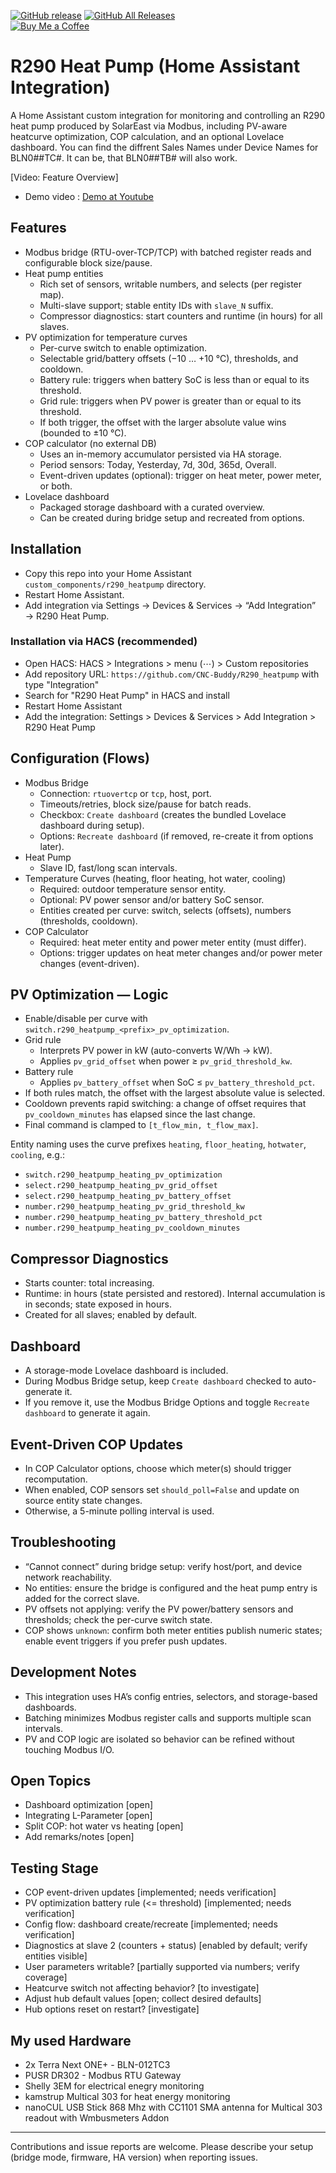 [![GitHub release](https://img.shields.io/github/v/release/CNC-Buddy/R290_heatpump)](https://github.com/CNC-Buddy/R290_heatpump/releases)
[![GitHub All Releases](https://img.shields.io/github/downloads/CNC-Buddy/R290_heatpump/total)](https://github.com/CNC-Buddy/R290_heatpump/releases)  
[![Buy Me a Coffee](https://buymeacoffee.com/assets/img/custom_images/white_img.png)](https://buymeacoffee.com/cnc.buddy)


# R290 Heat Pump (Home Assistant Integration)

A Home Assistant custom integration for monitoring and controlling an R290 heat pump produced by SolarEast via Modbus, including PV-aware heatcurve optimization, COP calculation, and an optional Lovelace dashboard. You can find the diffrent Sales Names under Device Names for BLN0##TC#. It can be, that BLN0##TB# will also work.

[Video: Feature Overview]

- Demo video : [Demo at Youtube](https://youtu.be/2ENamuptTN0)

## Features

- Modbus bridge (RTU-over-TCP/TCP) with batched register reads and configurable block size/pause.
- Heat pump entities
  - Rich set of sensors, writable numbers, and selects (per register map).
  - Multi-slave support; stable entity IDs with `slave_N` suffix.
  - Compressor diagnostics: start counters and runtime (in hours) for all slaves.
- PV optimization for temperature curves
  - Per-curve switch to enable optimization.
  - Selectable grid/battery offsets (−10 … +10 °C), thresholds, and cooldown.
  - Battery rule: triggers when battery SoC is less than or equal to its threshold.
  - Grid rule: triggers when PV power is greater than or equal to its threshold.
  - If both trigger, the offset with the larger absolute value wins (bounded to ±10 °C).
- COP calculator (no external DB)
  - Uses an in-memory accumulator persisted via HA storage.
  - Period sensors: Today, Yesterday, 7d, 30d, 365d, Overall.
  - Event-driven updates (optional): trigger on heat meter, power meter, or both.
- Lovelace dashboard
  - Packaged storage dashboard with a curated overview.
  - Can be created during bridge setup and recreated from options.

## Installation

- Copy this repo into your Home Assistant `custom_components/r290_heatpump` directory.
- Restart Home Assistant.
- Add integration via Settings → Devices & Services → “Add Integration” → R290 Heat Pump.

### Installation via HACS (recommended)

- Open HACS: HACS > Integrations > menu (⋯) > Custom repositories
- Add repository URL: `https://github.com/CNC-Buddy/R290_heatpump` with type "Integration"
- Search for "R290 Heat Pump" in HACS and install
- Restart Home Assistant
- Add the integration: Settings > Devices & Services > Add Integration > R290 Heat Pump
  
## Configuration (Flows)

- Modbus Bridge
  - Connection: `rtuovertcp` or `tcp`, host, port.
  - Timeouts/retries, block size/pause for batch reads.
  - Checkbox: `Create dashboard` (creates the bundled Lovelace dashboard during setup).
  - Options: `Recreate dashboard` (if removed, re-create it from options later).
- Heat Pump
  - Slave ID, fast/long scan intervals.
- Temperature Curves (heating, floor heating, hot water, cooling)
  - Required: outdoor temperature sensor entity.
  - Optional: PV power sensor and/or battery SoC sensor.
  - Entities created per curve: switch, selects (offsets), numbers (thresholds, cooldown).
- COP Calculator
  - Required: heat meter entity and power meter entity (must differ).
  - Options: trigger updates on heat meter changes and/or power meter changes (event-driven).

## PV Optimization — Logic

- Enable/disable per curve with `switch.r290_heatpump_<prefix>_pv_optimization`.
- Grid rule
  - Interprets PV power in kW (auto-converts W/Wh → kW).
  - Applies `pv_grid_offset` when power ≥ `pv_grid_threshold_kw`.
- Battery rule
  - Applies `pv_battery_offset` when SoC ≤ `pv_battery_threshold_pct`.
- If both rules match, the offset with the largest absolute value is selected.
- Cooldown prevents rapid switching: a change of offset requires that `pv_cooldown_minutes` has elapsed since the last change.
- Final command is clamped to `[t_flow_min, t_flow_max]`.

Entity naming uses the curve prefixes `heating`, `floor_heating`, `hotwater`, `cooling`, e.g.:

- `switch.r290_heatpump_heating_pv_optimization`
- `select.r290_heatpump_heating_pv_grid_offset`
- `select.r290_heatpump_heating_pv_battery_offset`
- `number.r290_heatpump_heating_pv_grid_threshold_kw`
- `number.r290_heatpump_heating_pv_battery_threshold_pct`
- `number.r290_heatpump_heating_pv_cooldown_minutes`

## Compressor Diagnostics

- Starts counter: total increasing.
- Runtime: in hours (state persisted and restored). Internal accumulation is in seconds; state exposed in hours.
- Created for all slaves; enabled by default.

## Dashboard

- A storage-mode Lovelace dashboard is included.
- During Modbus Bridge setup, keep `Create dashboard` checked to auto-generate it.
- If you remove it, use the Modbus Bridge Options and toggle `Recreate dashboard` to generate it again.

## Event-Driven COP Updates

- In COP Calculator options, choose which meter(s) should trigger recomputation.
- When enabled, COP sensors set `should_poll=False` and update on source entity state changes.
- Otherwise, a 5-minute polling interval is used.

## Troubleshooting

- “Cannot connect” during bridge setup: verify host/port, and device network reachability.
- No entities: ensure the bridge is configured and the heat pump entry is added for the correct slave.
- PV offsets not applying: verify the PV power/battery sensors and thresholds; check the per-curve switch state.
- COP shows `unknown`: confirm both meter entities publish numeric states; enable event triggers if you prefer push updates.

## Development Notes

- This integration uses HA’s config entries, selectors, and storage-based dashboards.
- Batching minimizes Modbus register calls and supports multiple scan intervals.
- PV and COP logic are isolated so behavior can be refined without touching Modbus I/O.

## Open Topics

- Dashboard optimization [open]
- Integrating L-Parameter [open]
- Split COP: hot water vs heating [open]
- Add remarks/notes [open]

## Testing Stage

- COP event-driven updates [implemented; needs verification]
- PV optimization battery rule (<= threshold) [implemented; needs verification]
- Config flow: dashboard create/recreate [implemented; needs verification]
- Diagnostics at slave 2 (counters + status) [enabled by default; verify entities visible]
- User parameters writable? [partially supported via numbers; verify coverage]
- Heatcurve switch not affecting behavior? [to investigate]
- Adjust hub default values [open; collect desired defaults]
- Hub options reset on restart? [investigate] 

## My used Hardware

- 2x Terra Next ONE+ - BLN-012TC3
- PUSR DR302 - Modbus RTU Gateway
- Shelly 3EM for electrical enegry monitoring
- kamstrup Multical 303 for heat energy monitoring
- nanoCUL USB Stick 868 Mhz with CC1101 SMA antenna for Multical 303 readout with Wmbusmeters Addon

---

Contributions and issue reports are welcome. Please describe your setup (bridge mode, firmware, HA version) when reporting issues.
